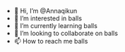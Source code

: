 - 👋 Hi, I’m @Annaqikun
- 👀 I’m interested in balls
- 🌱 I’m currently learning balls
- 💞️ I’m looking to collaborate on balls
- 📫 How to reach me balls

<!---
Annaqikun/Annaqikun is a ✨ special ✨ repository because its `README.md` (this file) appears on your GitHub profile.
You can click the Preview link to take a look at your changes.
--->
